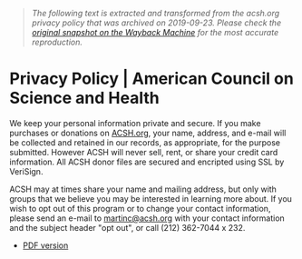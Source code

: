 > *The following text is extracted and transformed from the acsh.org privacy policy that was archived on 2019-09-23. Please check the [original snapshot on the Wayback Machine](https://web.archive.org/web/20190923172208id_/http%3A//www.acsh.org/privacy-policy) for the most accurate reproduction.*

# Privacy Policy | American Council on Science and Health

We keep your personal information private and secure. If you make purchases or donations on [ACSH.org](http://acsh.org/), your name, address, and e-mail will be collected and retained in our records, as appropriate, for the purpose submitted. However ACSH will never sell, rent, or share your credit card information. All ACSH donor files are secured and encripted using SSL by VeriSign.

ACSH may at times share your name and mailing address, but only with groups that we believe you may be interested in learning more about. If you wish to opt out of this program or to change your contact information, please send an e-mail to [martinc@acsh.org](mailto:martinc@acsh.org) with your contact information and the subject header "opt out", or call (212) 362-7044 x 232.

  * [PDF version](https://web.archive.org/printpdf/875 "Display a PDF version of this page.")


